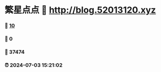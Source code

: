 # 繁星点点 :link: http://blog.52013120.xyz 
### :page_facing_up: [10](http://blog.52013120.xyz/tag.html) 
### :speech_balloon: 0 
### :hibiscus: 37474 
### :alarm_clock: 2024-07-03 15:21:02 
